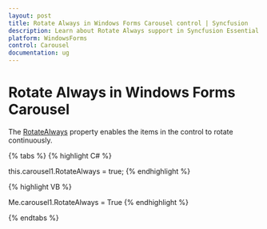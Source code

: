 ```yaml
---
layout: post
title: Rotate Always in Windows Forms Carousel control | Syncfusion
description: Learn about Rotate Always support in Syncfusion Essential Studio Windows Forms Carousel control and more details.
platform: WindowsForms
control: Carousel
documentation: ug
---
```


# Rotate Always in Windows Forms Carousel

The [RotateAlways](https://help.syncfusion.com/cr/windowsforms/Syncfusion.Windows.Forms.Tools.Carousel.html#Syncfusion_Windows_Forms_Tools_Carousel_RotateAlways) property enables the items in the control to rotate continuously.

{% tabs %}
{% highlight C# %}


this.carousel1.RotateAlways = true;
{% endhighlight %}

{% highlight VB %}


Me.carousel1.RotateAlways = True
{% endhighlight %}

{% endtabs %}


